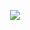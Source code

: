
<p align="center">
  <img src="https://readme-typing-svg.herokuapp.com/?lines=Greetings+visitor!;Explore+my+coding+world;Feel+free+to+reach+out!;Enjoy+your+stay!&font=Fira%20Code&color=%2365C9FF&center=true&width=280&height=60">
</p>
<!--<<p align="center">
  <img src="https://readme-typing-svg.herokuapp.com/?lines=Happy+New+Year+2025!;Wishing+you+joy+and+success!;Make+this+year+amazing!&font=Fira%20Code&color=%23FF0000&center=true&width=380&height=60">
</p>-->




<!-- ![MasterHead](https://firebasestorage.googleapis.com/v0/b/flexi-coding.appspot.com/o/dempgi7-520f8d5f-63d4-4453-8822-dbc149ae27f8.gif?alt=media&token=91c0c7b2-93c3-4029-b011-1a8703c5730d) -->











